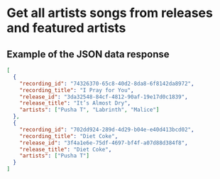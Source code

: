 # Get all artists songs from releases and featured artists

## Example of the JSON data response

```json
[
  {
    "recording_id": "74326370-65c8-40d2-8da8-6f8142da8972",
    "recording_title": "I Pray for You",
    "release_id": "3da32548-84cf-4812-90af-19e17d0c1839",
    "release_title": "It’s Almost Dry",
    "artists": ["Pusha T", "Labrinth", "Malice"]
  },
  {
    "recording_id": "702dd924-289d-4d29-b04e-e40d413bcd02",
    "recording_title": "Diet Coke",
    "release_id": "3f4a1e6e-75df-4697-bf4f-a07d88d384f8",
    "release_title": "Diet Coke",
    "artists": ["Pusha T"]
  }
]
```